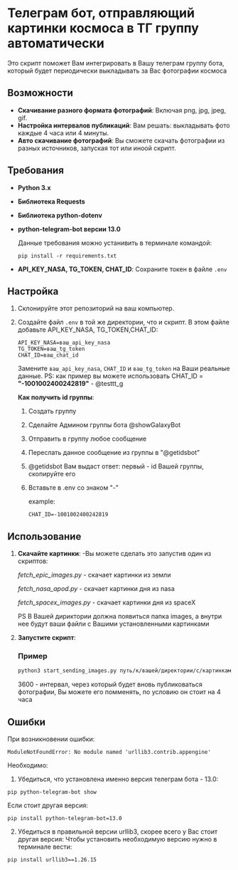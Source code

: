 # Телеграм бот, отправляющий картинки космоса в ТГ группу автоматически

Это скрипт поможет Вам интегрировать в Вашу телеграм группу бота, который будет периодически выкладывать за Вас фотографии космоса

## Возможности

- **Скачивание разного формата фотографий**: Включая png, jpg, jpeg, gif.
- **Настройка интервалов публикаций**: Вам решать: выкладывать фото каждые 4 часа или 4 минуты.
- **Авто скачивание фотографий**: Вы сможете скачать фотографии из разных источников, запуская тот или иноой скрипт.


## Требования

- **Python 3.x**

- **Библиотека Requests**
- **Библиотека python-dotenv**
- **python-telegram-bot версии 13.0**

   Данные требования можно устанивить в терминале командой:
   ```plaintext
   pip install -r requirements.txt
   
   ```

- **API_KEY_NASA, TG_TOKEN, CHAT_ID**: Сохраните токен в файле `.env`


## Настройка

1. Склонируйте этот репозиторий на ваш компьютер.
2. Создайте файл `.env` в той же директории, что и скрипт. В этом файле добавьте API_KEY_NASA, TG_TOKEN,CHAT_ID:
   ```plaintext
   API_KEY_NASA=ваш_api_key_nasa
   TG_TOKEN=ваш_tg_token
   CHAT_ID=ваш_chat_id
   ```
   Замените `ваш_api_key_nasa`, `CHAT_ID` и `ваш_tg_token` на Ваши реальные данные.
   PS: как пример вы можете использовать CHAT_ID = **"-1001002400242819"**  - @testtt_g 

      **Как получить id группы**:
      1. Создать группу
      2. Сделайте Админом группы бота @showGalaxyBot
      3. Отправить в группу любое сообщение
      4. Переслать данное сообщение из группы в "@getidsbot"
      5. @getidsbot Вам выдаст ответ: первый - id Вашей группы, скопируйте его
      6. Вставьте в .env со знаком "-"
   
          example:
         ```plaintext
         CHAT_ID=-1001002400242819
         ```
## Использование

1. **Скачайте картинки**:
   -Вы можете сделать это запустив один из скриптов:
   
   *fetch_epic_images.py* - скачает картинки из земли
   
   *fetch_nasa_apod.py* - скачает картинки дня из nasa
   
   *fetch_spacex_images.py* - скачает картинки дня из spaceX

    PS В Вашей дириктории должна появиться папка images, а внутри нее будут ваши файли с Вашими установленными картинками
3. **Запустите скрипт**:
   ### Пример
      ```bash
      python3 start_sending_images.py путь/к/вашей/директории/с/картинками --interval 3600
      ```
     3600 - интервал, через который будет вновь публиковаться фотографии, Вы можете его помменять, по условию он стоит на 4 часа


## Ошибки
При возникновении ошибки:
```plaintext
ModuleNotFoundError: No module named 'urllib3.contrib.appengine'
```
Необходимо:
1. Убедиться, что установлена именно версия телеграм бота - 13.0:
   
```plaintext
pip python-telegram-bot show
```

Если стоит другая версия:

```plaintext
pip install python-telegram-bot=13.0
```
2. Убедиться в правильной версии  urllib3, скорее всего у Вас стоит другая версия:
   Чтобы установить необходимую версию нужно в терминале вести:

```plaintext
pip install urllib3==1.26.15
```



